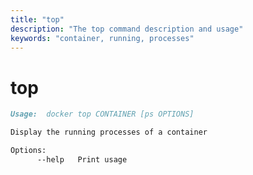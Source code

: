 ```yaml
---
title: "top"
description: "The top command description and usage"
keywords: "container, running, processes"
---
```


<!-- This file is maintained within the docker/cli GitHub
     repository at https://github.com/docker/cli/. Make all
     pull requests against that repo. If you see this file in
     another repository, consider it read-only there, as it will
     periodically be overwritten by the definitive file. Pull
     requests which include edits to this file in other repositories
     will be rejected.
-->

# top

```markdown
Usage:  docker top CONTAINER [ps OPTIONS]

Display the running processes of a container

Options:
      --help   Print usage
```
